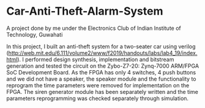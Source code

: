 # Car-Anti-Theft-Alarm-System
A project done by me under the Electronics Club of Indian Institute of Technology, Guwahati

In this project, I built an anti-theft system for a two-seater car using verilog (http://web.mit.edu/6.111/volume2/www/f2019/handouts/labs/lab4_19/index.html).
I performed design synthesis, implementation and bitstream generation and tested the circuit on the Zybo-Z7-20: Zynq-7000 ARM/FPGA SoC Development Board.
As the FPGA has only 4 switches, 4 push buttons and we did not have a speaker, the speaker module and the functionality to reprogram the time parameters were removed for implementation on the FPGA. The siren generator module has been separately written and the time parameters reprogramming was checked separately through simulation.
